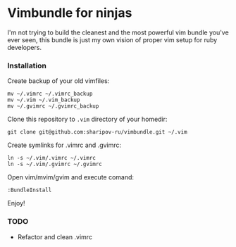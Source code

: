 # Vimbundle for ninjas

I'm not trying to build the cleanest and the most powerful vim bundle
you've ever seen, this bundle is just my own vision of proper vim setup
for ruby developers.

### Installation
Create backup of your old vimfiles:

    mv ~/.vimrc ~/.vimrc_backup
    mv ~/.vim ~/.vim_backup
    mv ~/.gvimrc ~/.gvimrc_backup

Clone this repository to ``.vim`` directory of your homedir:

    git clone git@github.com:sharipov-ru/vimbundle.git ~/.vim

Create symlinks for .vimrc and .gvimrc:

    ln -s ~/.vim/.vimrc ~/.vimrc
    ln -s ~/.vim/.gvimrc ~/.gvimrc

Open vim/mvim/gvim and execute comand:

    :BundleInstall

Enjoy!

### TODO

* Refactor and clean .vimrc
